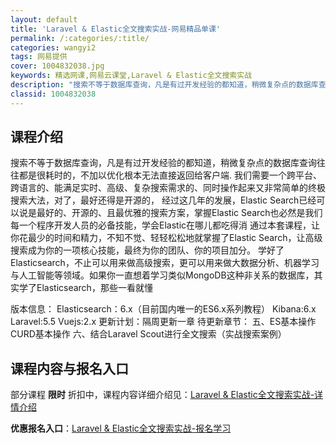 ```yaml
---
layout: default
title: 'Laravel & Elastic全文搜索实战-网易精品单课'
permalink: /:categories/:title/
categories: wangyi2
tags: 网易提供
cover: 1004832038.jpg
keywords: 精选网课,网易云课堂,Laravel & Elastic全文搜索实战
description: "搜索不等于数据库查询，凡是有过开发经验的都知道，稍微复杂点的数据库查询往往都是很耗时的，不加以优化根本无法直接返回给客户端.我们需要一个跨平台、跨语言的、能满足实时、高级、复杂搜索需求的、同"
classid: 1004832038
---
```


## 课程介绍

搜索不等于数据库查询，凡是有过开发经验的都知道，稍微复杂点的数据库查询往往都是很耗时的，不加以优化根本无法直接返回给客户端.
我们需要一个跨平台、跨语言的、能满足实时、高级、复杂搜索需求的、同时操作起来又非常简单的终极搜索大法，对了，最好还得是开源的，
经过这几年的发展，Elastic Search已经可以说是最好的、开源的、且最优雅的搜索方案，掌握Elastic Search也必然是我们每一个程序开发人员的必备技能，学会Elastic在哪儿都吃得消
通过本套课程，让你花最少的时间和精力，不知不觉、轻轻松松地就掌握了Elastic Search，让高级搜索成为你的一项核心技能，最终为你的团队、你的项目加分。
学好了Elasticsearch，不止可以用来做高级搜索，更可以用来做大数据分析、机器学习与人工智能等领域。如果你一直想着学习类似MongoDB这种非关系的数据库，其实学了Elasticsearch，那些一看就懂

版本信息：
Elasticsearch：6.x（目前国内唯一的ES6.x系列教程）
Kibana:6.x
Laravel:5.5
Vuejs:2.x
更新计划：隔周更新一章
待更新章节：
五、ES基本操作
CURD基本操作
六、结合Laravel Scout进行全文搜索（实战搜索案例）

## 课程内容与报名入口

部分课程 **限时** 折扣中，课程内容详细介绍见：[Laravel & Elastic全文搜索实战-详情介绍](https://study.163.com/course/introduction/1004832038.htm?share=1&shareId=1025206652&utm_campaign=share&utm_medium=iphoneShare&utm_source=&utm_u=1025206652)

**优惠报名入口**：[Laravel & Elastic全文搜索实战-报名学习](https://study.163.com/course/introduction/1004832038.htm?share=1&shareId=1025206652&utm_campaign=share&utm_medium=iphoneShare&utm_source=&utm_u=1025206652)

